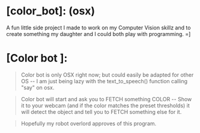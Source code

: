 # [color_bot]: (osx)
A fun little side project I made to work on my Computer Vision skillz and to create something my daughter and I could both play with programming. =]


# [Color bot ]:
> Color bot is only OSX right now; but could easily be adapted for other OS -- I am just being lazy with the text_to_speech() function calling "say" on osx.

> Color bot will start and ask you to FETCH something COLOR -- Show it to your webcam (and if the color matches the preset thresholds) it will detect the object and tell you to FETCH something else for it. 

> Hopefully my robot overlord approves of this program.